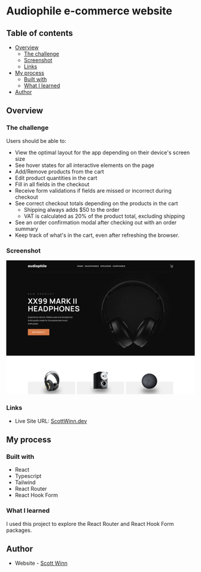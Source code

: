 # Audiophile e-commerce website

## Table of contents

- [Overview](#overview)
  - [The challenge](#the-challenge)
  - [Screenshot](#screenshot)
  - [Links](#links)
- [My process](#my-process)
  - [Built with](#built-with)
  - [What I learned](#what-i-learned)
- [Author](#author)

## Overview

### The challenge

Users should be able to:

- View the optimal layout for the app depending on their device's screen size
- See hover states for all interactive elements on the page
- Add/Remove products from the cart
- Edit product quantities in the cart
- Fill in all fields in the checkout
- Receive form validations if fields are missed or incorrect during checkout
- See correct checkout totals depending on the products in the cart
  - Shipping always adds $50 to the order
  - VAT is calculated as 20% of the product total, excluding shipping
- See an order confirmation modal after checking out with an order summary
- Keep track of what's in the cart, even after refreshing the browser.

### Screenshot

![](./screenshot.png)

### Links

- Live Site URL: [ScottWinn.dev](https://www.scottwinn.dev/projects/audiophile-ecommerce/)

## My process

### Built with

- React
- Typescript
- Tailwind
- React Router
- React Hook Form

### What I learned

I used this project to explore the React Router and React Hook Form packages.

## Author

- Website - [Scott Winn](https://www.scottwinn.dev)
